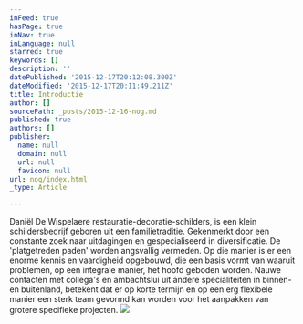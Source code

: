 ```yaml
---
inFeed: true
hasPage: true
inNav: true
inLanguage: null
starred: true
keywords: []
description: ''
datePublished: '2015-12-17T20:12:08.300Z'
dateModified: '2015-12-17T20:11:49.211Z'
title: Introductie
author: []
sourcePath: _posts/2015-12-16-nog.md
published: true
authors: []
publisher:
  name: null
  domain: null
  url: null
  favicon: null
url: nog/index.html
_type: Article

---
```

Daniël De Wispelaere restauratie-decoratie-schilders, is een klein schildersbedrijf geboren uit een familietraditie. 
Gekenmerkt door een constante zoek naar uitdagingen en gespecialiseerd in diversificatie. 
De 'platgetreden paden' worden angsvallig vermeden. Op die manier is er een enorme kennis en vaardigheid opgebouwd, die een basis vormt van waaruit problemen, op een integrale manier, het hoofd geboden worden.
Nauwe contacten met collega's en ambachtslui uit andere specialiteiten in binnen- en buitenland, betekent dat er op korte termijn en op een erg flexibele manier een sterk team gevormd kan worden voor het aanpakken van grotere specifieke projecten.
![](https://the-grid-user-content.s3-us-west-2.amazonaws.com/112ab38a-c21b-49ba-a062-3ff1c8fde5ae.jpg)
